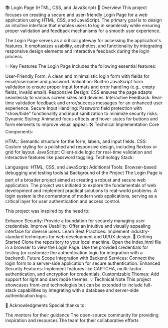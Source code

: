 📚 Login Page (HTML, CSS, and JavaScript)
🎯 Overview
This project focuses on creating a secure and user-friendly Login Page for a web application using HTML, CSS, and JavaScript. The primary goal is to design an intuitive interface that enables users to log in seamlessly while ensuring proper validation and feedback mechanisms for a smooth user experience.

The Login Page serves as a critical gateway for accessing the application's features. It emphasizes usability, aesthetics, and functionality by integrating responsive design elements and interactive feedback during the login process.

✨ Key Features
The Login Page includes the following essential features:

User-Friendly Form: A clean and minimalistic login form with fields for email/username and password.
Validation: Built-in JavaScript form validation to ensure proper input formats and error handling (e.g., empty fields, invalid email).
Responsive Design: CSS ensures the page adapts seamlessly to various screen sizes and devices.
Interactive Feedback: Real-time validation feedback and error/success messages for an enhanced user experience.
Secure Input Handling: Password field protection with "show/hide" functionality and input sanitization to minimize security risks.
Dynamic Styling: Animated focus effects and hover states for buttons and form elements to improve visual appeal.
🛠️ Technical Implementation
Core Components:

HTML: Semantic structure for the form, labels, and input fields.
CSS: Custom styling for a polished and responsive design, including flexbox or grid for layout.
JavaScript: Client-side logic for real-time validation and interactive features like password toggling.
Technology Stack:

Languages: HTML, CSS, and JavaScript
Additional Tools: Browser-based debugging and testing tools
📊 Background of the Project
The Login Page is part of a broader project aimed at creating a robust and secure web application. The project was initiated to explore the fundamentals of web development and implement practical solutions to real-world problems. A login system is the cornerstone of modern web applications, serving as a critical layer for user authentication and access control.

This project was inspired by the need to:

Enhance Security: Provide a foundation for securely managing user credentials.
Improve Usability: Offer an intuitive and visually appealing interface for diverse users.
Learn Best Practices: Implement industry-standard techniques for web development and UI/UX design.
🚀 Getting Started
Clone the repository to your local machine.
Open the index.html file in a browser to view the Login Page.
Use the provided credentials for testing (or customize the authentication logic for integration with a backend).
Future Scope
Integration with Backend Services: Connect the login form to a server-side application for secure authentication.
Enhanced Security Features: Implement features like CAPTCHA, multi-factor authentication, and encryption for credentials.
Customizable Themes: Add support for light and dark mode themes.
💡 Technical Note
This project showcases front-end technologies but can be extended to include full-stack capabilities by integrating with a database and server-side authentication logic.

🤝 Acknowledgments
Special thanks to:

The mentors for their guidance
The open-source community for providing inspiration and resources
The team for their collaborative efforts
